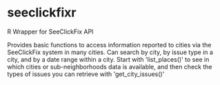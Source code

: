 seeclickfixr
============

R Wrapper for SeeClickFix API

Provides basic functions to access information reported to cities via the SeeClickFix system in many cities. Can search by city, by issue type in a city, and by a date range within a city. Start with 'list_places()' to see in which cities or sub-neighborhoods data is available, and then check the types of issues you can retrieve with 'get_city_issues()'

